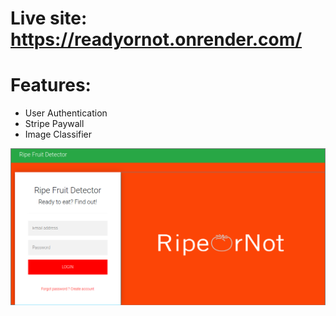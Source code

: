 # Live site: https://readyornot.onrender.com/

# Features:
- User Authentication
- Stripe Paywall
- Image Classifier

![Login](https://github.com/JackRossProjects/ReadyOrNot/blob/master/login.png)

